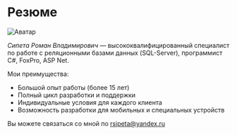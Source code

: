 # Резюме

![Аватар](img/fox.png)

*Сипета Роман Владимирович* — высококвалифицированный специалист по работе с реляционными базами данных (SQL-Server), программист C#, FoxPro, ASP Net.

Мои преимущества:
* Большой опыт работы (более 15 лет)
* Полный цикл разработки и поддержки
* Индивидуальные условия для каждого клиента
* Возможность разработки для мобильных и специальных устройств

Вы можете связаться со мной по rsipeta@yandex.ru